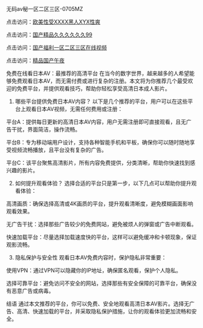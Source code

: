 
无码av秘一区二区三区-0705MZ

点击访问：<a href="https://heiliaoxwd5i8.pages.dev">欧美性受XXXX黑人XYX性爽</a>

点击访问：<a href="https://heiliaowt0d7p.pages.dev">国产精品久久久久久久99</a>

点击访问：<a href="https://heiliaoga6s9v.pages.dev">国产福利一区二区三区在线视频</a>

点击访问：<a href="https://heiliaoow5kzm.pages.dev">精品国产午夜</a>


免费在线看日本AV：最推荐的高清平台
在当今的数字世界，越来越多的人希望能够免费观看日本AV，而无需付费或进行复杂的注册。本文将为你推荐几个最受欢迎的免费平台，并提供观看技巧，帮助你轻松享受高清日本成人影片。

1. 哪些平台提供免费日本AV内容？
以下是几个推荐的平台，用户可以在这些平台上观看日本AV视频，无需任何费用或注册：

平台A：提供每日更新的高清日本AV内容，用户无需注册即可直接观看，且无广告干扰，界面简洁，操作流畅。

平台B：专为移动端用户设计，支持各种智能手机和平板，确保你可以随时随地享受视频流畅播放，且平台没有复杂的广告。

平台C：该平台聚焦高清影片，所有内容免费提供，分类清晰，帮助你快速找到感兴趣的影片。

2. 如何提升观看体验？
选择合适的平台只是第一步，以下几点可以帮助你提升观看体验：

高清画质：确保选择高清或4K画质的平台，提升观看清晰度，避免模糊画面影响观看效果。

无广告干扰：选择那些广告较少的免费网站，避免被烦人的弹窗或广告中断观看。

快速加载平台：尽量选择加载速度快的平台，这样可以避免缓冲和卡顿现象，保证观影流畅。

3. 隐私保护与安全性
观看日本AV免费内容时，保护隐私非常重要：

使用VPN：通过VPN可以隐藏你的IP地址，确保匿名观看，保护个人隐私。

选择可靠平台：避免访问不安全的网站，选择那些有安全保障的可靠平台，确保没有恶意广告或病毒。

结语
通过本文推荐的平台，你可以免费、安全地观看高清日本AV影片。选择无广告、高清、快速加载的平台，并采取隐私保护措施，让你的观看体验更加流畅和安全。




<span style="display:none;">[Canonical link]( https://github.com/kol20250709/354312 ）</span>
